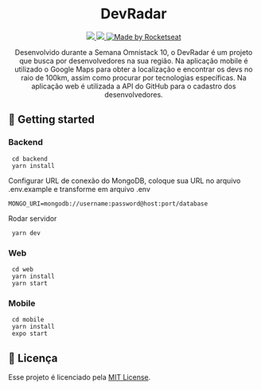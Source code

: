 <h1 align="center">DevRadar</h1>
<p align="center">
  <a aria-label="Versão do Node" href="https://github.com/nodejs/node/blob/master/doc/changelogs/CHANGELOG_V12.md#12.14.1">
    <img src="https://img.shields.io/badge/node.js@lts-12.14.1-informational?logo=Node.JS"></img>
  </a>
  <a aria-label="Versão do React" href="https://github.com/facebook/react/blob/master/CHANGELOG.md#16120-november-14-2019">
    <img src="https://img.shields.io/badge/react-16.12.0-informational?logo=react"></img>
  </a>
  <a href="https://rocketseat.com.br">
    <img alt="Made by Rocketseat" src="https://img.shields.io/badge/made%20by-Rocketseat-%237159C1">
  </a>
</p>
<p align="center">
  Desenvolvido durante a Semana Omnistack 10, o DevRadar é um projeto que busca por desenvolvedores na sua região. Na aplicação mobile é utilizado o Google Maps para obter a localização e encontrar os devs no raio de 100km, assim como procurar por tecnologias específicas. Na aplicação web é utilizada a API do GitHub para o cadastro dos desenvolvedores.
</p>

## 🚀 Getting started

### Backend

```
 cd backend
 yarn install
```

Configurar URL de conexão do MongoDB, coloque sua URL no arquivo .env.example e transforme em arquivo .env

```
MONGO_URI=mongodb://username:password@host:port/database
```

Rodar servidor

```
 yarn dev
```

### Web

```
 cd web
 yarn install
 yarn start
```

### Mobile

```
 cd mobile
 yarn install
 expo start
```

## 📝 Licença

Esse projeto é licenciado pela [MIT License](https://opensource.org/licenses/MIT).
